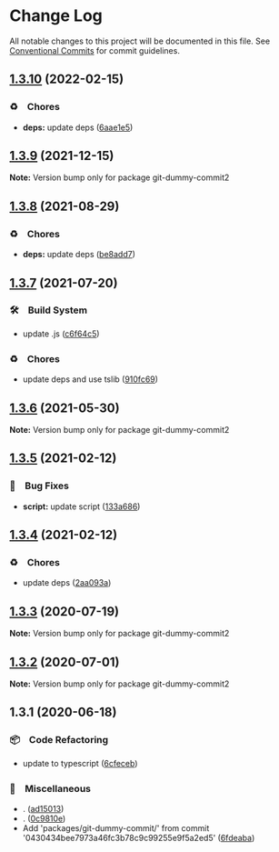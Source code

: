 # Change Log

All notable changes to this project will be documented in this file.
See [Conventional Commits](https://conventionalcommits.org) for commit guidelines.

## [1.3.10](https://github.com/bluelovers/ws-git-lazy/compare/git-dummy-commit2@1.3.9...git-dummy-commit2@1.3.10) (2022-02-15)


### ♻️　Chores

* **deps:** update deps ([6aae1e5](https://github.com/bluelovers/ws-git-lazy/commit/6aae1e528b3fcdccd0d8458b7f3fa1006727918e))





## [1.3.9](https://github.com/bluelovers/ws-git-lazy/compare/git-dummy-commit2@1.3.8...git-dummy-commit2@1.3.9) (2021-12-15)

**Note:** Version bump only for package git-dummy-commit2





## [1.3.8](https://github.com/bluelovers/ws-git-lazy/compare/git-dummy-commit2@1.3.7...git-dummy-commit2@1.3.8) (2021-08-29)


### ♻️　Chores

* **deps:** update deps ([be8add7](https://github.com/bluelovers/ws-git-lazy/commit/be8add78b800730f5056f777b1a94dcf329801ea))





## [1.3.7](https://github.com/bluelovers/ws-git-lazy/compare/git-dummy-commit2@1.3.6...git-dummy-commit2@1.3.7) (2021-07-20)


### 🛠　Build System

* update .js ([c6f64c5](https://github.com/bluelovers/ws-git-lazy/commit/c6f64c52d8aafa63d2e4424bdc36192fe413733f))


### ♻️　Chores

* update deps and use tslib ([910fc69](https://github.com/bluelovers/ws-git-lazy/commit/910fc69537675a16bd0c27bf8d6878196eee51d6))





## [1.3.6](https://github.com/bluelovers/ws-git-lazy/compare/git-dummy-commit2@1.3.5...git-dummy-commit2@1.3.6) (2021-05-30)

**Note:** Version bump only for package git-dummy-commit2





## [1.3.5](https://github.com/bluelovers/ws-git-lazy/compare/git-dummy-commit2@1.3.4...git-dummy-commit2@1.3.5) (2021-02-12)


### 🐛　Bug Fixes

* **script:** update script ([133a686](https://github.com/bluelovers/ws-git-lazy/commit/133a68607c85bf28484e2c1fa2692e9dd1ae5bbf))





## [1.3.4](https://github.com/bluelovers/ws-git-lazy/compare/git-dummy-commit2@1.3.3...git-dummy-commit2@1.3.4) (2021-02-12)


### ♻️　Chores

* update deps ([2aa093a](https://github.com/bluelovers/ws-git-lazy/commit/2aa093a3e2d4f7b4cdb880d2120afb9499278788))





## [1.3.3](https://github.com/bluelovers/ws-git-lazy/compare/git-dummy-commit2@1.3.2...git-dummy-commit2@1.3.3) (2020-07-19)

**Note:** Version bump only for package git-dummy-commit2





## [1.3.2](https://github.com/bluelovers/ws-git-lazy/compare/git-dummy-commit2@1.3.1...git-dummy-commit2@1.3.2) (2020-07-01)

**Note:** Version bump only for package git-dummy-commit2





## 1.3.1 (2020-06-18)


### 📦　Code Refactoring

* update to typescript ([6cfeceb](https://github.com/bluelovers/ws-git-lazy/commit/6cfeceb1517b99ae80d830202f7a9a5140615cd5))


### 🔖　Miscellaneous

* . ([ad15013](https://github.com/bluelovers/ws-git-lazy/commit/ad15013054201b5ac92a090f05e0d0ffe0c60e9b))
* . ([0c9810e](https://github.com/bluelovers/ws-git-lazy/commit/0c9810e6ce3e6732c834f139b48782d81d1dee16))
* Add 'packages/git-dummy-commit/' from commit '0430434bee7973a46fc3b78c9c99255e9f5a2ed5' ([6fdeaba](https://github.com/bluelovers/ws-git-lazy/commit/6fdeaba508f8db1bde333a82453122a671156eba))
